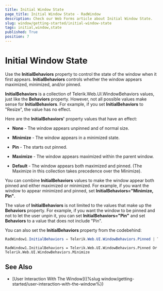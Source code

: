 ```yaml
---
title: Initial Window State
page_title: Initial Window State - RadWindow
description: Check our Web Forms article about Initial Window State.
slug: window/getting-started/initial-window-state
tags: initial,window,state
published: True
position: 7
---
```


# Initial Window State

Use the **InitialBehaviors** property to control the state of the window when it first appears. **InitialBehaviors** controls whether the window appears maximized, minimized, and/or pinned.

**InitialBehaviors** is a collection of Telerik.Web.UI.WindowBehaviors values, just like the **Behaviors** property. However, not all possible values make sense for **InitialBehaviors**. For example, if you set **InitialBehaviors** to "Resize", the value has no effect.

Here are the **InitialBehaviors'** property values that have an effect:

* **None** - The window appears unpinned and of normal size.

* **Minimize** - The window appears in a minimized state.

* **Pin** - The starts out pinned.

* **Maximize** - The window appears maximized within the parent window.

* **Default** - The window appears both maximized and pinned. (The Maximize in this collection takes precedence over the Minimize).

You can combine **InitialBehaviors** values to make the window appear both pinned and either maximized or minimized. For example, if you want the window to appear minimized and pinned, set **InitialBehaviors="Minimize, Pin"**.

The value of **InitialBehaviors** is not limited to the values that make up the **Behaviors** property. For example, if you want the window to be pinned and not to let the user unpin it, you can set **InitialBehaviors="Pin"** and set **Behaviors** to a value that does not include "Pin".

You can also set the **InitialBehaviors** property from the codebehind:

````C#	     
RadWindow1.InitialBehaviors = Telerik.Web.UI.WindowBehaviors.Pinned | Telerik.Web.UI.WindowBehaviors.Minimize;				
````
````VB	     
RadWindow1.InitialBehaviors = Telerik.Web.UI.WindowBehaviors.Pinned Or Telerik.Web.UI.WindowBehaviors.Minimize				
````

## See Also

 * [User Interaction With The Window]({%slug window/getting-started/user-interaction-with-the-window%})
